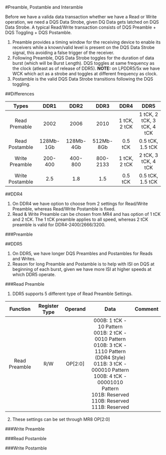 #Preamble, Postamble and Interamble

Before we have a valida data transaction whether we have a Read or Write operation, we need a  DQS Data Strobe, given DQ Data gets latched on DQS Data Strobe. A typical Read/Write transaction consists of DQS Preamble + DQS Toggling + DQS Postamble.  
1. Preamble provides a timing window for the receiving device to enable its receivers while a known/valid level is present on the DQS Data Strobe signal, this avoiding a false trigger of the receiver.  
2. Following Preamble, DQS Data Strobe toggles for the duration of data burst (which will be Burst Length). DQS toggles at same frequency as the clock (atleast as of release of DDR5). __NOTE:__ on LPDDR5/5x we have WCK which act as a strobe and toggles at different frequency as clock.  
3. Postamble is the valid DQS Data Strobe transitions following the DQS toggling.

##Differences

|  Types  |      DDR1      |   DDR2    |      DDR3      |      DDR4      |   DDR5    |  
| :--------: |:-------------:| :---------:| :---------:| :--------: | :-------------:|
| Read Premable | 2002| 2006 | 2010 | 1 tCK, 2 tCK | 1 tCK, 2 tCK, 3 tCK, 4 tCK |
| Read Postamble | 128Mb-1Gb| 128Mb-4Gb | 512Mb-8Gb | 0.5 tCK | 0.5 tCK, 1.5 tCK |
| Write Preamble  | 200-400 | 400-800 | 800-2133 | 1 tCK, 2 tCK | 2 tCK, 3 tCK, 4 tCK |
| Write Postamble  | 2.5 | 1.8 | 1.5 | 0.5 tCK | 0.5 tCK, 1.5 tCK |

##DDR4
1. On DDR4 we have option to choose from 2 settings for Read/Write Preamble, whereas Read/Write Postamble is fixed.  
2. Read & Write Preamble can be chosen from MR4 and has option of 1 tCK and 2 tCK. The 1 tCK preamble applies to all speed, whereas 2 tCK preamble is valid for DDR4-2400/2666/3200.

###Preamble


##DDR5
1. On DDR5, we have longer DQS Preambles and Postambles for Reads and Writes.  
2. Reason for long Preamble and Postamble is to help with ISI on DQS at beginning of each burst, given we have more ISI at higher speeds at which DDR5 operate.  

###Read Preamble
1. DDR5 supports 5 different type of Read Preamble Settings.

|  Function  |      Register Type      |   Operand    |      Data      |      Comment      |  
| :--------: |:-------------:| :---------:| :---------:| :--------: |
| Read Preamble | R/W| OP[2:0] | 000B: 1 tCK - 10 Pattern <br> 001B: 2 tCK - 0010 Pattern <br> 010B: 3 tCK - 1110 Pattern (DDR4 Style) <br> 011B: 3 tCK - 000010 Pattern <br> 100B: 4 tCK - 00001010 Pattern <br> 101B: Reserved <br>110B: Reserved <br>111B: Reserved| | 

2. These settings can be set through MR8 OP[2:0]

###Write Preamble

###Read Postamble

###Write Postamble


